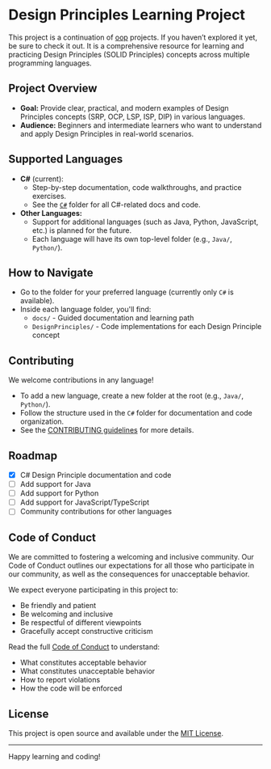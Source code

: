 # Design Principles Learning Project

This project is a continuation of [oop](https://github.com/Rakshit4045/oop) projects. If you haven’t explored it yet, be sure to check it out. It is a comprehensive resource for learning and practicing Design Principles (SOLID Principles) concepts across multiple programming languages.

## Project Overview
- **Goal:** Provide clear, practical, and modern examples of Design Principles concepts (SRP, OCP, LSP, ISP, DIP) in various languages.
- **Audience:** Beginners and intermediate learners who want to understand and apply Design Principles in real-world scenarios.

## Supported Languages
- **C#** (current):
  - Step-by-step documentation, code walkthroughs, and practice exercises.
  - See the [`C#`](./C%23) folder for all C#-related docs and code.
- **Other Languages:**
  - Support for additional languages (such as Java, Python, JavaScript, etc.) is planned for the future.
  - Each language will have its own top-level folder (e.g., `Java/`, `Python/`).

## How to Navigate
- Go to the folder for your preferred language (currently only `C#` is available).
- Inside each language folder, you'll find:
  - `docs/` - Guided documentation and learning path
  - `DesignPrinciples/` - Code implementations for each Design Principle concept

## Contributing
We welcome contributions in any language!
- To add a new language, create a new folder at the root (e.g., `Java/`, `Python/`).
- Follow the structure used in the `C#` folder for documentation and code organization.
- See the [CONTRIBUTING guidelines](CONTRIBUTING.md) for more details.

## Roadmap
- [x] C# Design Principle documentation and code
- [ ] Add support for Java
- [ ] Add support for Python
- [ ] Add support for JavaScript/TypeScript
- [ ] Community contributions for other languages

## Code of Conduct

We are committed to fostering a welcoming and inclusive community. Our Code of Conduct outlines our expectations for all those who participate in our community, as well as the consequences for unacceptable behavior.

We expect everyone participating in this project to:
- Be friendly and patient
- Be welcoming and inclusive
- Be respectful of different viewpoints
- Gracefully accept constructive criticism

Read the full [Code of Conduct](CODE_OF_CONDUCT.md) to understand:
- What constitutes acceptable behavior
- What constitutes unacceptable behavior
- How to report violations
- How the code will be enforced

## License
This project is open source and available under the [MIT License](./LICENSE).

---

Happy learning and coding!
